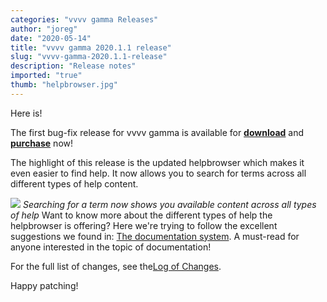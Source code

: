 ```yaml
---
categories: "vvvv gamma Releases"
author: "joreg"
date: "2020-05-14"
title: "vvvv gamma 2020.1.1 release"
slug: "vvvv-gamma-2020.1.1-release"
description: "Release notes"
imported: "true"
thumb: "helpbrowser.jpg"
---
```


Here is!

The first bug-fix release for vvvv gamma is available for **[download](https://visualprogramming.net/#Download)** and **[purchase](https://store.vvvv.org)** now!

The highlight of this release is the updated helpbrowser which makes it even easier to find help. It now allows you to search for terms across all different types of help content.

![](helpbrowser.jpg)
*Searching for a term now shows you available content across all types of help*
Want to know more about the different types of help the helpbrowser is offering? Here we're trying to follow the excellent suggestions we found in: [The documentation system](https://documentation.divio.com/). A must-read for anyone interested in the topic of documentation!

For the full list of changes, see the[Log of Changes](https://thegraybook.vvvv.org/changelog/2020.1.html).

Happy patching!